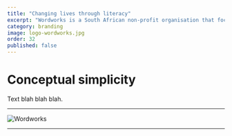 ```yaml
---
title: "Changing lives through literacy"
excerpt: "Wordworks is a South African non-profit organisation that focuses on early language and literacy development." 
category: branding
image: logo-wordworks.jpg
order: 32
published: false
---
```


# Conceptual simplicity

Text blah blah blah.

---

![Wordworks]({{site.baseurl}}/images/logo-wordworks.jpg)

---

